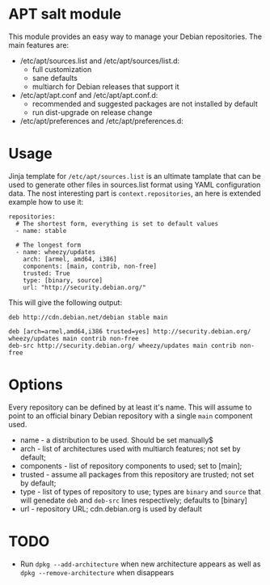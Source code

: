 # APT salt module

This module provides an easy way to manage your Debian repositories. The main
features are:

 * /etc/apt/sources.list and /etc/apt/sources/list.d:
   - full customization
   - sane defaults
   - multiarch for Debian releases that support it
 * /etc/apt/apt.conf and /etc/apt/apt.conf.d:
   - recommended and suggested packages are not installed by default
   - run dist-upgrade on release change
 * /etc/apt/preferences and /etc/apt/preferences.d:

# Usage

Jinja template for `/etc/apt/sources.list` is an ultimate tamplate that can be
used to generate other files in sources.list format using YAML configuration
data. The nost interesting part is `context.repositories`, an here is extended
example how to use it:

    repositories:
      # The shortest form, everything is set to default values
      - name: stable

      # The longest form
      - name: wheezy/updates
        arch: [armel, amd64, i386]
        components: [main, contrib, non-free]
        trusted: True
        type: [binary, source]
        url: "http://security.debian.org/"

This will give the following output:

    deb http://cdn.debian.net/debian stable main

    deb [arch=armel,amd64,i386 trusted=yes] http://security.debian.org/ wheezy/updates main contrib non-free
    deb-src http://security.debian.org/ wheezy/updates main contrib non-free

# Options

Every repository can be defined by at least it's name. This will assume to
point to an official binary Debian repository with a single `main` component
used.

  * name - a distribution to be used. Should be set manually$
  * arch - list of architectures used with multiarch features; not set by
    default;
  * components - list of repository components to used; set to [main];
  * trusted - assume all packages from this repository are trusted; not set by
    default;
  * type - list of types of repository to use; types are `binary` and `source`
    that will genedate `deb` and `deb-src` lines respectively; defaults to
    [binary]
  * url - repository URL; cdn.debian.org is used by default

# TODO

 * Run `dpkg --add-architecture` when new architecture appears as well as `dpkg
   --remove-architecture` when disappears
